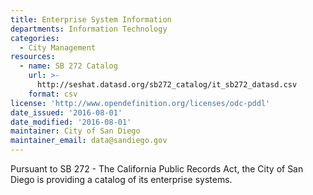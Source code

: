 ```yaml
---
title: Enterprise System Information
departments: Information Technology
categories:
  - City Management
resources:
  - name: SB 272 Catalog
    url: >-
      http://seshat.datasd.org/sb272_catalog/it_sb272_datasd.csv
    format: csv
license: 'http://www.opendefinition.org/licenses/odc-pddl'
date_issued: '2016-08-01'
date_modified: '2016-08-01'
maintainer: City of San Diego
maintainer_email: data@sandiego.gov
---
```

Pursuant to SB 272 - The California Public Records Act, the City of San Diego
is providing a catalog of its enterprise systems.
